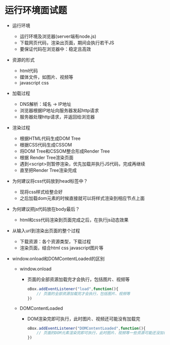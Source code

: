 # 运行环境面试题

* 运行环境
  * 运行环境及浏览器(server端有node.js)
  * 下载网页代码，渲染出页面，期间会执行若干JS
  * 要保证代码在浏览器中：稳定且高效

* 资源的形式
  * html代码
  * 媒体文件，如图片、视频等
  * javascript  css
* 加载过程
  * DNS解析：域名 -> IP地址
  * 浏览器根据IP地址向服务器发起http请求
  * 服务器处理http请求，并返回给浏览器
* 渲染过程
  * 根据HTML代码生成DOM Tree
  * 根据CSS代码生成CSSOM
  * 将DOM Tree和CSSOM整合形成Render Tree
  * 根据 Render Tree渲染页面
  * 遇到\<script>则暂停渲染，优先加载并执行JS代码，完成再继续
  * 直至把Render Tree渲染完成

* 为何建议将css代码放到head标签中？
  * 现将css样式给整合好
  * 之后加载dom元素的时候直接就可以将样式渲染到相应节点上面
* 为何建议把js代码放在body最后？
  * html和css代码渲染到页面完成之后，在执行js动态效果





* 从输入url到渲染出页面的整个过程

  * 下载资源：各个资源类型，下载过程
  * 渲染页面，结合html  css  javascript图片等

* window.onload和DOMContentLoaded的区别

  * window.onload

    * 页面的全部资源加载完才会执行，包括图片、视频等

      ```js
      oBox.addEventListener("load",function(){
          // 页面的全部资源加载完才会执行，包括图片、视频等
      })
      ```

  * DOMContentLoaded

    * DOM渲染完即可执行，此时图片、视频还可能没有加载完

      ```js
      oBox.addEventListener("DOMContentLoaded",function(){
          // 页面的DOM元素渲染完即可执行，此时图片、视频等一些资源可能还没加载完
      })
      ```

      